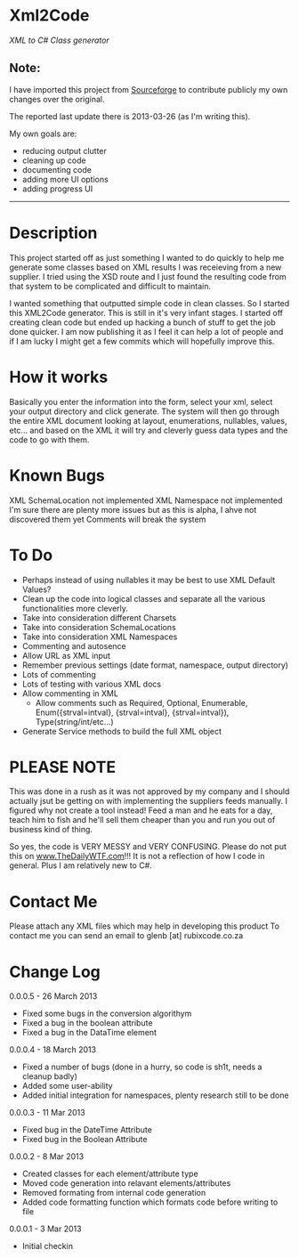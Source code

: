 Xml2Code
========

*XML to C# Class generator*

Note:
-----

I have imported this project from [Sourceforge](http://sourceforge.net/projects/simplexmltocode/) to contribute publicly my own changes over the original.

The reported last update there is 2013-03-26 (as I'm writing this).

My own goals are:
 
 * reducing output clutter
 * cleaning up code
 * documenting code
 * adding more UI options
 * adding progress UI

----------------------------------------------

Description
===========


This project started off as just something I wanted to do quickly to help me generate some classes
based on XML results I was receieving from a new supplier.  I tried using the XSD route and I just
found the resulting code from that system to be complicated and difficult to maintain.

I wanted something that outputted simple code in clean classes.  So I started this XML2Code generator.
This is still in it's very infant stages.  I started off creating clean code but ended up hacking a
bunch of stuff to get the job done quicker.  I am now publishing it as I feel it can help a lot of people
and if I am lucky I might get a few commits which will hopefully improve this.

How it works
============

Basically you enter the information into the form, select your xml, select your output directory and click
generate.  The system will then go through the entire XML document looking at layout, enumerations, nullables,
values, etc... and based on the XML it will try and cleverly guess data types and the code to go with them.

Known Bugs
==========

XML SchemaLocation not implemented
XML Namespace not implemented
I'm sure there are plenty more issues but as this is alpha, I ahve not discovered them yet
Comments will break the system

To Do
=====

 * Perhaps instead of using nullables it may be best to use XML Default Values?
 * Clean up the code into logical classes and separate all the various functionalities more cleverly.
 * Take into consideration different Charsets
 * Take into consideration SchemaLocations
 * Take into consideration XML Namespaces
 * Commenting and autosence
 * Allow URL as XML input
 * Remember previous settings (date format, namespace, output directory)
 * Lots of commenting
 * Lots of testing with various XML docs
 * Allow commenting in XML
 	- Allow comments such as Required, Optional, Enumerable, Enum({strval=intval}, {strval=intval}, {strval=intval}), Type(string/int/etc...)
 * Generate Service methods to build the full XML object

PLEASE NOTE
===========

This was done in a rush as it was not approved by my company and I should actually jsut be getting on with
implementing the suppliers feeds manually.  I figured why not create a tool instead!
Feed a man and he eats for a day, teach him to fish and he'll sell them cheaper than you and run you out of
business kind of thing.

So yes, the code is VERY MESSY and VERY CONFUSING.  Please do not put this on www.TheDailyWTF.com!!!
It is not a reflection of how I code in general.  Plus I am relatively new to C#.

Contact Me
==========

Please attach any XML files which may help in developing this product
To contact me you can send an email to glenb [at] rubixcode.co.za

Change Log
==========
0.0.0.5 - 26 March 2013
 - Fixed some bugs in the conversion algorithym
 - Fixed a bug in the boolean attribute
 - Fixed a bug in the DataTime element

0.0.0.4 - 18 March 2013
 - Fixed a number of bugs (done in a hurry, so code is sh1t, needs a cleanup badly)
 - Added some user-ability
 - Added initial integration for namespaces, plenty research still to be done

0.0.0.3 - 11 Mar 2013
 - Fixed bug in the DateTime Attribute
 - Fixed bug in the Boolean Attribute

0.0.0.2 - 8 Mar 2013
 - Created classes for each element/attribute type
 - Moved code generation into relavant elements/attributes
 - Removed formating from internal code generation
 - Added code formatting function which formats code before writing to file

0.0.0.1 - 3 Mar 2013
 - Initial checkin